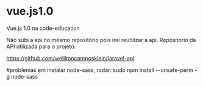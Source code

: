 # vue.js1.0
Vue.js 1.0 na code-education

Não subi a api no mesmo repositório pois irei reutilizar a api.
Repositorio da API utilizada para o projeto:

https://github.com/wellitoncamposklein/laravel-api

#problemas em instalar node-sass, rodar: sudo npm install --unsafe-perm -g node-sass